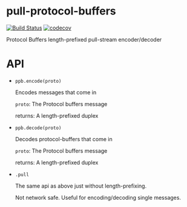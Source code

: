 # pull-protocol-buffers

[![Build Status](https://travis-ci.org/mkg20001/pull-protocol-buffers.svg?branch=master)](https://travis-ci.org/mkg20001/pull-protocol-buffers) [![codecov](https://codecov.io/gh/mkg20001/pull-protocol-buffers/branch/master/graph/badge.svg)](https://codecov.io/gh/mkg20001/pull-protocol-buffers)

Protocol Buffers length-prefixed pull-stream encoder/decoder

# API

-   `ppb.encode(proto)`

    Encodes messages that come in

    `proto`: The Protocol buffers message

    returns: A length-prefixed duplex

-   `ppb.decode(proto)`

    Decodes protocol-buffers that come in

    `proto`: The Protocol buffers message

    returns: A length-prefixed duplex

-   `.pull`

    The same api as above just without length-prefixing.

    Not network safe. Useful for encoding/decoding single messages.
